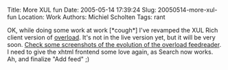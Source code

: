 Title: More XUL fun
Date: 2005-05-14 17:39:24
Slug: 20050514-more-xul-fun
Location: Work
Authors: Michiel Scholten
Tags: rant

<p>OK, while doing some work at work [*cough*] I've revamped the XUL Rich client version of <a href="/page/html/overload">overload</a>. It's not in the live version yet, but it will be very soon. <a href="/gallery/overload/">Check some screenshots of the evolution of the overload feedreader</a>. I need to give the xhtml frontend some love again, as Search now works. Ah, and finalize "Add feed" ;)</p>